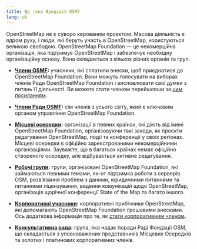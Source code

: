 ```yaml
---
title: Що таке Фундація OSM?
lang: uk
---
```


OpenStreetMap не є суворо керованим проеєтом. Масова діяльність є ядром руху, і люди, які беруть участь в OpenStreetMap, користуються великою свободою. OpenStreetMap Foundation — це некомерційна організація, яка підтримує OpenStreetMap і забезпечує необхідну організаційну основу. Вона складається з кількох різних органів та груп.

* **[Члени OSMF](https://wiki.osmfoundation.org/wiki/Membership):** учасники, які сплатили внески, щоб приєднатися до OpenStreetMap Foundation. Вони можуть голосувати на виборах членів Ради OpenStreetMap Foundation і висловлювати свої думки з питань її діяльності. Ви можете стати членом перейшовши за [цим посиланням](https://wiki.osmfoundation.org/wiki/Membership).

* **[Члени Ради OSMF](https://wiki.osmfoundation.org/wiki/Officers_%26_Board):** сім членів з усього світу, який є ключовим органом управління OpenStreetMap Foundation.

* **[Місцеві осередки](https://wiki.osmfoundation.org/wiki/Local_Chapters):** організації в певних країнах, які діють від імені OpenStreetMap Foundation, організовуючи такі заходи, як проєкти редагування OpenStreetMap, події та конференції у своїх регіонах. Місцеві осередки є офіційно зареєстрованими некомерційними організаціями. Зауважте, що в багатьох країнах немає офіційно створеного осередку, але відбувається активне редагування.
  
* **[Робочі групи](about-osm-community/working-groups/):** групи, організовані OpenStreetMap Foundation, які займаються певними темами, як-от підтримка роботи з серверів OSM, розвʼязання проблем з даними, юридичними питаннями та питаннями ліцензування, ведення комунікацій щодо OpenStreetMap, організація щорічної конференції State of the Map та багато іншого.

* **[Корпоративні учасники](https://wiki.osmfoundation.org/wiki/Corporate_Members):** корпоративні прибічники OpenStreetMap, які допомагають OpenStreetMap Foundation грошовими внесками. Ось додаткова інформація про те, як [стати корпоративним членом](https://wiki.osmfoundation.org/wiki/Join_as_a_corporate_member).

* **[Консультативна рада](https://wiki.osmfoundation.org/wiki/Advisory_Board):** група, яка надає поради Раді Фондації OSM, що складається з уповноважених представників Місцевих Осередків та золотих і платинових корпоративних членів.
